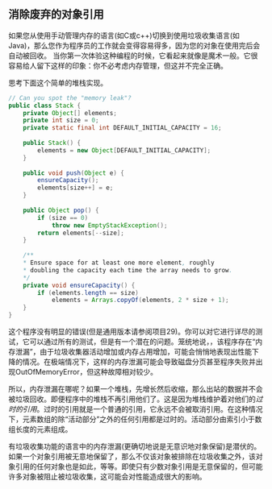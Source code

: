 ## 消除废弃的对象引用

如果您从使用手动管理内存的语言(如C或c++)切换到使用垃圾收集语言(如Java)，那么您作为程序员的工作就会变得容易得多，因为您的对象在使用完后会自动被回收。 当你第一次体验这种编程的时候，它看起来就像是魔术一般。它很容易给人留下这样的印象：你不必考虑内存管理，但这并不完全正确。 

思考下面这个简单的堆栈实现。

```java
// Can you spot the "memory leak"?
public class Stack {
    private Object[] elements;
    private int size = 0;
    private static final int DEFAULT_INITIAL_CAPACITY = 16;
    
    public Stack() {
   		elements = new Object[DEFAULT_INITIAL_CAPACITY];
    }
    
    public void push(Object e) {
        ensureCapacity();
        elements[size++] = e;
    }
    
    public Object pop() {
        if (size == 0)
        	throw new EmptyStackException();
        return elements[--size];
    }
    
    /**
    * Ensure space for at least one more element, roughly
    * doubling the capacity each time the array needs to grow.
    */
    private void ensureCapacity() {
        if (elements.length == size)
        	elements = Arrays.copyOf(elements, 2 * size + 1);
    }
}
```

这个程序没有明显的错误(但是通用版本请参阅项目29)。你可以对它进行详尽的测试，它可以通过所有的测试，但是有一个潜在的问题。笼统地说，，该程序存在“内存泄漏”，由于垃圾收集器活动增加或内存占用增加，可能会悄悄地表现出性能下降的情况。在极端情况下，这样的内存泄漏可能会导致磁盘分页甚至程序失败并出现OutOfMemoryError，但这种故障相对较少。

所以，内存泄漏在哪呢？如果一个堆栈，先增长然后收缩，那么出站的数据并不会被垃圾回收。即便程序中的堆栈不再引用他们了。这是因为堆栈维护着对他们的*过时的引用*。过时的引用就是一个普通的引用，它永远不会被取消引用。在这种情况下，元素数组的除“活动部分”之外的任何引用都是过时的。活动部分由索引小于数组长度的元素组成。

有垃圾收集功能的语言中的内存泄漏(更确切地说是无意识地对象保留)是潜伏的。如果一个对象引用被无意地保留了，那么不仅该对象被排除在垃圾收集之外，该对象引用的任何对象也是如此，等等。即使只有少数对象引用是无意保留的，但可能许多对象被阻止被垃圾收集，这可能会对性能造成很大的影响。